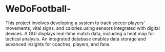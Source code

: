 # WeDoFootball-
This project involves developing a system to track soccer players' movements, vital signs, and calories using sensors integrated with digital devices. A GUI displays real-time match data, including a heat map for tactical analysis. An integrated database enables data storage and advanced insights for coaches, players, and fans.
